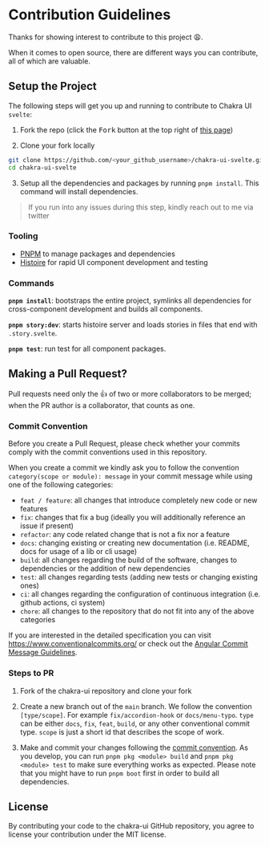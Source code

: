 # Contribution Guidelines

Thanks for showing interest to contribute to this project 😩.

When it comes to open source, there are different ways you can contribute, all
of which are valuable.

## Setup the Project

The following steps will get you up and running to contribute to Chakra UI `svelte`:

1. Fork the repo (click the <kbd>Fork</kbd> button at the top right of
   [this page](https://github.com/elcharitas/chakra-ui-svelte))

2. Clone your fork locally

```sh
git clone https://github.com/<your_github_username>/chakra-ui-svelte.git
cd chakra-ui-svelte
```

3. Setup all the dependencies and packages by running `pnpm install`. This
   command will install dependencies.

> If you run into any issues during this step, kindly reach out to me via twitter

### Tooling

- [PNPM](https://pnpm.io/) to manage packages and dependencies
- [Histoire](https://histoire.dev/) for rapid UI component development and
  testing

### Commands

**`pnpm install`**: bootstraps the entire project, symlinks all dependencies for
cross-component development and builds all components.

**`pnpm story:dev`**: starts histoire server and loads stories in files that
end with `.story.svelte`.

**`pnpm test`**: run test for all component packages.

## Making a Pull Request?

Pull requests need only the :+1: of two or more collaborators to be merged; when
the PR author is a collaborator, that counts as one.

### Commit Convention

Before you create a Pull Request, please check whether your commits comply with
the commit conventions used in this repository.

When you create a commit we kindly ask you to follow the convention
`category(scope or module): message` in your commit message while using one of
the following categories:

- `feat / feature`: all changes that introduce completely new code or new
  features
- `fix`: changes that fix a bug (ideally you will additionally reference an
  issue if present)
- `refactor`: any code related change that is not a fix nor a feature
- `docs`: changing existing or creating new documentation (i.e. README, docs for
  usage of a lib or cli usage)
- `build`: all changes regarding the build of the software, changes to
  dependencies or the addition of new dependencies
- `test`: all changes regarding tests (adding new tests or changing existing
  ones)
- `ci`: all changes regarding the configuration of continuous integration (i.e.
  github actions, ci system)
- `chore`: all changes to the repository that do not fit into any of the above
  categories

If you are interested in the detailed specification you can visit
https://www.conventionalcommits.org/ or check out the
[Angular Commit Message Guidelines](https://github.com/angular/angular/blob/22b96b9/CONTRIBUTING.md#-commit-message-guidelines).

### Steps to PR

1. Fork of the chakra-ui repository and clone your fork

2. Create a new branch out of the `main` branch. We follow the convention
   `[type/scope]`. For example `fix/accordion-hook` or `docs/menu-typo`. `type`
   can be either `docs`, `fix`, `feat`, `build`, or any other conventional
   commit type. `scope` is just a short id that describes the scope of work.

3. Make and commit your changes following the
   [commit convention](https://github.com/elcharitas/chakra-ui-svelte/blob/main/CONTRIBUTING.md#commit-convention).
   As you develop, you can run `pnpm pkg <module> build` and
   `pnpm pkg <module> test` to make sure everything works as expected. Please
   note that you might have to run `pnpm boot` first in order to build all
   dependencies.

## License

By contributing your code to the chakra-ui GitHub repository, you agree to
license your contribution under the MIT license.
